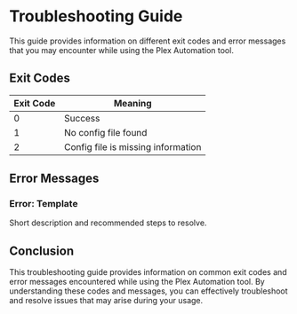 # Troubleshooting Guide

This guide provides information on different exit codes and error messages that you may encounter while using the Plex Automation tool.

## Exit Codes

| Exit Code | Meaning                            |
| --------- | ---------------------------------- |
| 0         | Success                            |
| 1         | No config file found               |
| 2         | Config file is missing information |

## Error Messages

### Error: Template

Short description and recommended steps to resolve.

## Conclusion

This troubleshooting guide provides information on common exit codes and error messages encountered while using the Plex Automation tool. By understanding these codes and messages, you can effectively troubleshoot and resolve issues that may arise during your usage.
